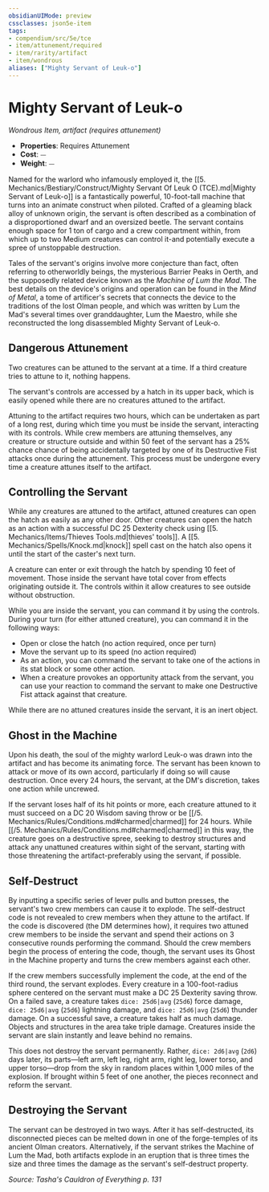 ```yaml
---
obsidianUIMode: preview
cssclasses: json5e-item
tags:
- compendium/src/5e/tce
- item/attunement/required
- item/rarity/artifact
- item/wondrous
aliases: ["Mighty Servant of Leuk-o"]
---
```

# Mighty Servant of Leuk-o
*Wondrous Item, artifact (requires attunement)*  

- **Properties**: Requires Attunement
- **Cost**: ⏤
- **Weight**: ⏤

Named for the warlord who infamously employed it, the [[5. Mechanics/Bestiary/Construct/Mighty Servant Of Leuk O (TCE).md\|Mighty Servant of Leuk-o]] is a fantastically powerful, 10-foot-tall machine that turns into an animate construct when piloted. Crafted of a gleaming black alloy of unknown origin, the servant is often described as a combination of a disproportioned dwarf and an oversized beetle. The servant contains enough space for 1 ton of cargo and a crew compartment within, from which up to two Medium creatures can control it-and potentially execute a spree of unstoppable destruction.

Tales of the servant's origins involve more conjecture than fact, often referring to otherworldly beings, the mysterious Barrier Peaks in Oerth, and the supposedly related device known as the *Machine of Lum the Mad*. The best details on the device's origins and operation can be found in the *Mind of Metal*, a tome of artificer's secrets that connects the device to the traditions of the lost Olman people, and which was written by Lum the Mad's several times over granddaughter, Lum the Maestro, while she reconstructed the long disassembled Mighty Servant of Leuk-o.

## Dangerous Attunement

Two creatures can be attuned to the servant at a time. If a third creature tries to attune to it, nothing happens.

The servant's controls are accessed by a hatch in its upper back, which is easily opened while there are no creatures attuned to the artifact.

Attuning to the artifact requires two hours, which can be undertaken as part of a long rest, during which time you must be inside the servant, interacting with its controls. While crew members are attuning themselves, any creature or structure outside and within 50 feet of the servant has a 25% chance chance of being accidentally targeted by one of its Destructive Fist attacks once during the attunement. This process must be undergone every time a creature attunes itself to the artifact.

## Controlling the Servant

While any creatures are attuned to the artifact, attuned creatures can open the hatch as easily as any other door. Other creatures can open the hatch as an action with a successful DC 25 Dexterity check using [[5. Mechanics/Items/Thieves Tools.md\|thieves' tools]]. A [[5. Mechanics/Spells/Knock.md\|knock]] spell cast on the hatch also opens it until the start of the caster's next turn.

A creature can enter or exit through the hatch by spending 10 feet of movement. Those inside the servant have total cover from effects originating outside it. The controls within it allow creatures to see outside without obstruction.

While you are inside the servant, you can command it by using the controls. During your turn (for either attuned creature), you can command it in the following ways:

- Open or close the hatch (no action required, once per turn)  
- Move the servant up to its speed (no action required)  
- As an action, you can command the servant to take one of the actions in its stat block or some other action.  
- When a creature provokes an opportunity attack from the servant, you can use your reaction to command the servant to make one Destructive Fist attack against that creature.  

While there are no attuned creatures inside the servant, it is an inert object.

## Ghost in the Machine

Upon his death, the soul of the mighty warlord Leuk-o was drawn into the artifact and has become its animating force. The servant has been known to attack or move of its own accord, particularly if doing so will cause destruction. Once every 24 hours, the servant, at the DM's discretion, takes one action while uncrewed.

If the servant loses half of its hit points or more, each creature attuned to it must succeed on a DC 20 Wisdom saving throw or be [[/5. Mechanics/Rules/Conditions.md#charmed\|charmed]] for 24 hours. While [[/5. Mechanics/Rules/Conditions.md#charmed\|charmed]] in this way, the creature goes on a destructive spree, seeking to destroy structures and attack any unattuned creatures within sight of the servant, starting with those threatening the artifact-preferably using the servant, if possible.

## Self-Destruct

By inputting a specific series of lever pulls and button presses, the servant's two crew members can cause it to explode. The self-destruct code is not revealed to crew members when they attune to the artifact. If the code is discovered (the DM determines how), it requires two attuned crew members to be inside the servant and spend their actions on 3 consecutive rounds performing the command. Should the crew members begin the process of entering the code, though, the servant uses its Ghost in the Machine property and turns the crew members against each other.

If the crew members successfully implement the code, at the end of the third round, the servant explodes. Every creature in a 100-foot-radius sphere centered on the servant must make a DC 25 Dexterity saving throw. On a failed save, a creature takes `dice: 25d6|avg` (`25d6`) force damage, `dice: 25d6|avg` (`25d6`) lightning damage, and `dice: 25d6|avg` (`25d6`) thunder damage. On a successful save, a creature takes half as much damage. Objects and structures in the area take triple damage. Creatures inside the servant are slain instantly and leave behind no remains.

This does not destroy the servant permanently. Rather, `dice: 2d6|avg` (`2d6`) days later, its parts—left arm, left leg, right arm, right leg, lower torso, and upper torso—drop from the sky in random places within 1,000 miles of the explosion. If brought within 5 feet of one another, the pieces reconnect and reform the servant.

## Destroying the Servant

The servant can be destroyed in two ways. After it has self-destructed, its disconnected pieces can be melted down in one of the forge-temples of its ancient Olman creators. Alternatively, if the servant strikes the Machine of Lum the Mad, both artifacts explode in an eruption that is three times the size and three times the damage as the servant's self-destruct property.

*Source: Tasha's Cauldron of Everything p. 131*